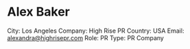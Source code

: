 # Alex Baker

City: Los Angeles
Company: High Rise PR
Country: USA
Email: alexandra@highrisepr.com
Role: PR
Type: PR Company